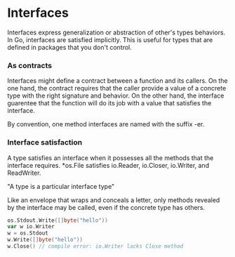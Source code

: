 # Interfaces

Interfaces express generalization or abstraction of other's types behaviors.
In Go, interfaces are satisfied implicitly. This is useful for types that are defined in packages
that you don't control.

### As contracts
Interfaces might define a contract between a function and its callers. On the one hand, 
the contract requires that the caller provide a value of a concrete type with the right signature
and behavior. 
On the other hand, the interface guarentee that the function will do its job with a value 
that satisfies the interface. 

By convention, one method interfaces are named with the suffix -er. 


### Interface satisfaction

A type satisfies an interface when it possesses all the methods that
the interface requires. 
*os.File satisfies io.Reader, io.Closer, io.Writer, and ReadWriter.

"A type is a particular interface type"

Like an envelope that wraps and conceals a letter, only methods revealed
by the interface may be called, even if the concrete type has others.

```go
os.Stdout.Write([]byte("hello"))
var w io.Writer
w = os.Stdout
w.Write([]byte("hello"))
w.Close() // compile error: io.Writer lacks Close method
```